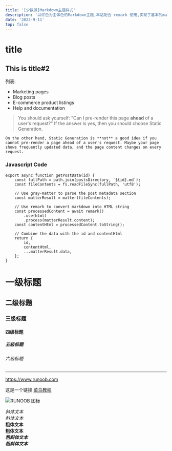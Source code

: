 ```yaml
---
title: '[少数派]Markdown主题样式'
description: '以红色为主体色的Markdown主题,本站配合 remark 使用,实现了基本的markdown样式'
date: '2022-9-11'
top: false
---
```

# title
## This is title#2



列表:

- Marketing pages
- Blog posts
- E-commerce product listings
- Help and documentation

> You should ask yourself: "Can I pre-render this page **ahead** of a user's request?" If the answer is 
> yes, then you should choose Static Generation.

`On the other hand, Static Generation is **not** a good idea if you cannot pre-render a page ahead of a user's request. Maybe your page shows frequently updated data, and the page content changes on every request.`


### Javascript Code

    export async function getPostData(id) {
        const fullPath = path.join(postsDirectory, `${id}.md`);
        const fileContents = fs.readFileSync(fullPath, 'utf8');

        // Use gray-matter to parse the post metadata section
        const matterResult = matter(fileContents);

        // Use remark to convert markdown into HTML string
        const processedContent = await remark()
            .use(html)
            .process(matterResult.content);
        const contentHtml = processedContent.toString();

        // Combine the data with the id and contentHtml
        return {
            id,
            contentHtml,
            ...matterResult.data,
        };
    }

# 一级标题  
## 二级标题  
### 三级标题  
#### 四级标题  
##### 五级标题  
###### 六级标题  

***

<https://www.runoob.com>

这是一个链接 [菜鸟教程](https://www.runoob.com)

![RUNOOB 图标](http://static.runoob.com/images/runoob-logo.png)



*斜体文本*  
_斜体文本_  
**粗体文本**  
__粗体文本__  
***粗斜体文本***  
___粗斜体文本___  